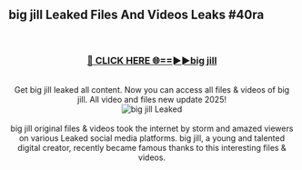 ## big jill Leaked Files And Videos Leaks #40ra
<br>
<div align="center">
<h3><a href="https://watchclip.my.id/big jill" rel="nofollow">🔴 CLICK HERE 🌐==►►big jill</a></h3>
<br>
Get big jill leaked all content. Now you can access all files & videos of big jill. All video and files new update 2025!
<br>
<a href="https://watchclip.my.id/big jill" rel="nofollow" data-target="animated-image.originalLink"><img src="https://i.ibb.co.com/WyWwxjT/player-gif2.gif" alt="big jill Leaked" style="max-width: 100%; display: inline-block;" data-target="animated-image.originalImage"></a>
<br><br>
big jill original files & videos took the internet by storm and amazed viewers on various Leaked social media platforms. big jill, a young and talented digital creator, recently became famous thanks to this interesting files & videos.
</div>
<br>